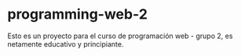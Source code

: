 # programming-web-2

Esto es un proyecto para el curso de programación web - grupo 2, es netamente educativo y principiante.
